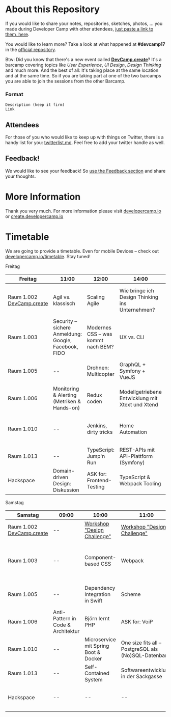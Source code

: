 # About this Repository

If you would like to share your notes, repositories, sketches, photos, ... you made during Developer Camp
with other attendees, [just paste a link to them, here](https://github.com/developercamp/devcamp18/blob/master/feedback.md).

You would like to learn more? Take a look at what happened at **#devcamp17** in the [official repository](https://github.com/developercamp/devcamp17).

Btw: Did you know that there's a new event called **[DevCamp.create](https://create.developercamp.io)**? It's a barcamp covering topics like _User Experience_, _UI Design_, _Design Thinking_ and much more. And the best of all: It's taking place at the same location and at the same time. So if you are taking part at one of the two barcamps you are able to join the sessions from the other Barcamp.

### Format

	Description (keep it firm)
	Link

## Attendees

For those of you who would like to keep up with things on Twitter, there is a handy list for you: [twitterlist.md](https://github.com/developercamp/devcamp18/blob/master/twitterlist.md). Feel free to add your twitter handle as well.

## Feedback! 

We would like to see your feedback! So [use the Feedback section](https://github.com/developercamp/devcamp18/blob/master/feedback.md) and share your thoughts.  

# More Information

Thank you very much. For more information please visit [developercamp.io](https://developercamp.io) or [create.developercamp.io](https://create.developercamp.io)

# Timetable

We are going to provide a timetable. Even for mobile Devices – check out [developercamp.io/timetable](https://developercamp.io/timetable).  Stay tuned!

Freitag

| Freitag        | 11:00  | 12:00  | 14:00  |  15:00 | 16:15 | 17:15  |  18:15  
|----------------|---|---|---|---|---|---|---|
| Raum 1.002  [DevCamp.create](https://create.developercamp.io) | Agil vs. klassisch  | Scaling Agile | Wie bringe ich Design Thinking ins Unternehmen? | Design Thinking vs. Human Centered Design | Better together: Agile Methoden KlimBim | Was ist UX? | UX in agilen Teams |
| Raum 1.003      | Security – sichere Anmeldung: Google, Facebook, FIDO  | Modernes CSS – was kommt nach BEM? | UX vs. CLI | Web scraping (mit Python) | WAF bei der Heimautomatisierung | Von Null auf Monaden: Haskell-Einführung | -- |
| Raum 1.005      | --  | Drohnen: Multicopter | GraphQL + Symfony + VueJS | Word-Dokumente mit PHPWord | VIM! | SAP & Agile | Erfahrungsaustausch zu Intranet |
| Raum 1.006      | Monitoring & Alerting (Metriken & Hands-on)  | Redux coden | Modellgetriebene Entwicklung mit Xtext und Xtend | DevOps | Produktkonfigurator ganz einfach | Journey to the cloud | -- |
| Raum 1.010 | --  | Jenkins, dirty tricks | Home Automation | Wie hast du was gelernt? Links sammeln | Java Clean Code | Ubongo Flow | Softskills für Softwareentwickler |
| Raum 1.013 | --  | TypeScript: Jump'n Run | REST-APIs mit API-Plattform (Symfony) | ASP.NET Core MVC Intro | AWS Elastic Beanstalk | Ethereum Smart Contract | -- |
| Hackspace | Domain-driven Design: Diskussion  | ASK for: Frontend-Testing | TypeScript & Webpack Tooling | Frontend-Coffee | -- | -- | -- |


Samstag

| Samstag        | 09:00  | 10:00  | 11:00  |  12:00 | 14:00 | 15:00  | 16:00  
|----------------|---|---|---|---|---|---|---|
| Raum 1.002  [DevCamp.create](https://create.developercamp.io) | -- | [Workshop "Design Challenge"](https://create.developercamp.io/#edc) | [Workshop "Design Challenge"](https://create.developercamp.io/#edc) | [Workshop "Design Challenge"](https://create.developercamp.io/#edc) | Kreativität für Einsteiger | Break UX | Design-Methoden-Bingo |
| Raum 1.003      | -- | Component-based CSS | Webpack | Power up your ZSH | Building a legacy – heute die Altlasten von morgen bauen | Application Performance Monitoring mit Prometheus | Software Craftsmanship |
| Raum 1.005      | -- | Dependency Integration in Swift | Scheme | Die Reise von 5 PDF-Erstellungssystemen zu einem | Mit Wörtern rechnen | Laravel Backpack | -- |
| Raum 1.006      | Anti-Pattern in Code & Architektur | Björn lernt PHP | ASK for: VoiP | Dezentralisierte Apps | Stoneage Team Game | -- | -- |
| Raum 1.010      | -- | Microservice mit Spring Boot & Docker | One size fits all – PostgreSQL als (No)SQL-Datenbank | AWS für SaaS-Backend | Was ist Kubernetes? | ReCREWtment in der IT | -- |
| Raum 1.013      | -- | Self-Contained System | Softwareentwicklung in der Sackgasse | NixOS – Deklarative Linux-Distribution | -- | Laravel-Einführung | -- |
| Hackspace      | -- | -- | -- | Erwartung an den Entwickler bei Beförderung zu Manager | Shopware 6 | Docker-Images mit Nix bauen zur Verbesserung der Reproduzierbarkeit | Live-Coding in Laravel |


